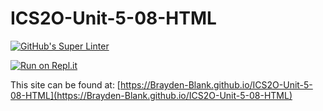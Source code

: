 # ICS2O-Unit-5-08-HTML

[![GitHub's Super Linter](https://github.com/Brayden-Blank/ICS2O-Unit-5-08-HTML/workflows/GitHub's%20Super%20Linter/badge.svg)](https://github.com/Brayden-Blank/ICS2O-Unit-5-08-HTML/actions)

[![Run on Repl.it](https://repl.it/badge/github/Brayden-Blank/ICS2O-Unit-5-08-HTML)](https://repl.it/github/Brayden-Blank/ICS2O-Unit-5-08-HTML)

This site can be found at: [https://Brayden-Blank.github.io/ICS2O-Unit-5-08-HTML](https://Brayden-Blank.github.io/ICS2O-Unit-5-08-HTML)
